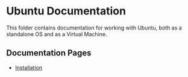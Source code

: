 # Ubuntu Documentation
This folder contains documentation for working with Ubuntu, both as a standalone OS and as a Virtual Machine.

## Documentation Pages
- [Installation](ubuntu_installation.md)
